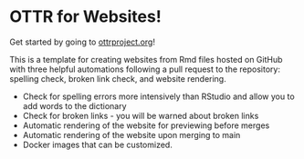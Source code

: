 # OTTR for Websites!

Get started by going to [ottrproject.org](https://www.ottrproject.org/getting_started.html)! 

This is a template for creating websites from Rmd files hosted on GitHub with three helpful automations following a pull request to the repository: spelling check, broken link check, and website rendering.

- Check for spelling errors more intensively than RStudio and allow you to add words to the dictionary
- Check for broken links - you will be warned about broken links
- Automatic rendering of the website for previewing before merges
- Automatic rendering of the website upon merging to main
- Docker images that can be customized.


